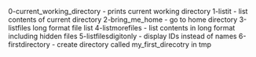 0-current_working_directory - prints current working directory
1-listit - list contents of current directory
2-bring_me_home - go to home directory
3-listfiles long format file list
4-listmorefiles - list contents in long format including hidden files
5-listfilesdigitonly - display IDs instead of names
6-firstdirectory - create directory called my_first_direcotry in tmp
